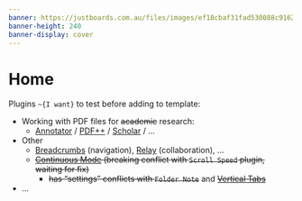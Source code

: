 ```yaml
---
banner: https://justboards.com.au/files/images/ef18cbaf31fad530088c9162db46feb6.jpg
banner-height: 240
banner-display: cover
---
```


# Home

Plugins `~{I want}` to test before adding to template:

- Working with PDF files for ~~academic~~ research:
	- [Annotator](obsidian://show-plugin?id=obsidian-annotator) / [PDF++](obsidian://show-plugin?id=pdf-plus) / [Scholar](obsidian://show-plugin?id=scholar) / …
- Other
	- [Breadcrumbs](obsidian://show-plugin?id=breadcrumbs) (navigation), [Relay](obsidian://show-plugin?id=system3-relay) (collaboration), …
	- ~~[Continuous Mode](obsidian://show-plugin?id=continuous-mode) (breaking conflict with `Scroll Speed` plugin, waiting for fix)~~
		- ~~has “settings” conflicts with `Folder Note`~~ and ~~[Vertical Tabs](obsidian://show-plugin?id=vertical-tabs)~~
- …
